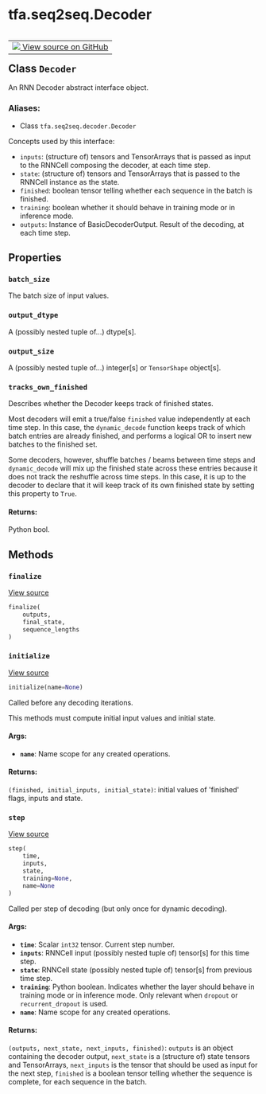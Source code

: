 <div itemscope itemtype="http://developers.google.com/ReferenceObject">
<meta itemprop="name" content="tfa.seq2seq.Decoder" />
<meta itemprop="path" content="Stable" />
<meta itemprop="property" content="batch_size"/>
<meta itemprop="property" content="output_dtype"/>
<meta itemprop="property" content="output_size"/>
<meta itemprop="property" content="tracks_own_finished"/>
<meta itemprop="property" content="finalize"/>
<meta itemprop="property" content="initialize"/>
<meta itemprop="property" content="step"/>
</div>

# tfa.seq2seq.Decoder


<table class="tfo-notebook-buttons tfo-api" align="left">

<td>
  <a target="_blank" href="https://github.com/tensorflow/addons/tree/r0.6/tensorflow_addons/seq2seq/decoder.py#L31-L124">
    <img src="https://www.tensorflow.org/images/GitHub-Mark-32px.png" />
    View source on GitHub
  </a>
</td></table>



## Class `Decoder`

An RNN Decoder abstract interface object.



### Aliases:

* Class `tfa.seq2seq.decoder.Decoder`


<!-- Placeholder for "Used in" -->

Concepts used by this interface:
- `inputs`: (structure of) tensors and TensorArrays that is passed as input
  to the RNNCell composing the decoder, at each time step.
- `state`: (structure of) tensors and TensorArrays that is passed to the
  RNNCell instance as the state.
- `finished`: boolean tensor telling whether each sequence in the batch is
  finished.
- `training`: boolean whether it should behave in training mode or in
  inference mode.
- `outputs`: Instance of BasicDecoderOutput. Result of the decoding, at
  each time step.

## Properties

<h3 id="batch_size"><code>batch_size</code></h3>

The batch size of input values.


<h3 id="output_dtype"><code>output_dtype</code></h3>

A (possibly nested tuple of...) dtype[s].


<h3 id="output_size"><code>output_size</code></h3>

A (possibly nested tuple of...) integer[s] or `TensorShape`
object[s].

<h3 id="tracks_own_finished"><code>tracks_own_finished</code></h3>

Describes whether the Decoder keeps track of finished states.

Most decoders will emit a true/false `finished` value independently
at each time step.  In this case, the `dynamic_decode` function keeps
track of which batch entries are already finished, and performs a
logical OR to insert new batches to the finished set.

Some decoders, however, shuffle batches / beams between time steps and
`dynamic_decode` will mix up the finished state across these entries
because it does not track the reshuffle across time steps. In this
case, it is up to the decoder to declare that it will keep track of its
own finished state by setting this property to `True`.

#### Returns:

Python bool.




## Methods

<h3 id="finalize"><code>finalize</code></h3>

<a target="_blank" href="https://github.com/tensorflow/addons/tree/r0.6/tensorflow_addons/seq2seq/decoder.py#L103-L104">View source</a>

``` python
finalize(
    outputs,
    final_state,
    sequence_lengths
)
```




<h3 id="initialize"><code>initialize</code></h3>

<a target="_blank" href="https://github.com/tensorflow/addons/tree/r0.6/tensorflow_addons/seq2seq/decoder.py#L63-L76">View source</a>

``` python
initialize(name=None)
```

Called before any decoding iterations.

This methods must compute initial input values and initial state.

#### Args:


* <b>`name`</b>: Name scope for any created operations.


#### Returns:

`(finished, initial_inputs, initial_state)`: initial values of
'finished' flags, inputs and state.


<h3 id="step"><code>step</code></h3>

<a target="_blank" href="https://github.com/tensorflow/addons/tree/r0.6/tensorflow_addons/seq2seq/decoder.py#L78-L101">View source</a>

``` python
step(
    time,
    inputs,
    state,
    training=None,
    name=None
)
```

Called per step of decoding (but only once for dynamic decoding).


#### Args:


* <b>`time`</b>: Scalar `int32` tensor. Current step number.
* <b>`inputs`</b>: RNNCell input (possibly nested tuple of) tensor[s] for this
  time step.
* <b>`state`</b>: RNNCell state (possibly nested tuple of) tensor[s] from
  previous time step.
* <b>`training`</b>: Python boolean. Indicates whether the layer should behave
  in training  mode or in inference mode. Only relevant
  when `dropout` or `recurrent_dropout` is used.
* <b>`name`</b>: Name scope for any created operations.


#### Returns:

`(outputs, next_state, next_inputs, finished)`: `outputs` is an
object containing the decoder output, `next_state` is a (structure
of) state tensors and TensorArrays, `next_inputs` is the tensor that
should be used as input for the next step, `finished` is a boolean
tensor telling whether the sequence is complete, for each sequence in
the batch.





